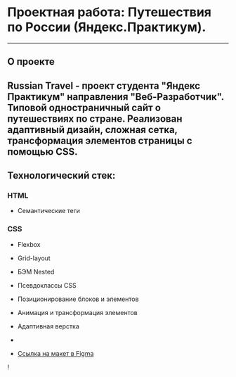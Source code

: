 # Проектная работа: Путешествия по России (Яндекс.Практикум).
------

##  О проекте

Russian Travel - проект студента "Яндекс Практикум" направления "Веб-Разработчик". Типовой одностраничный сайт о путешествиях по стране. Реализован адаптивный дизайн, сложная сетка, трансформация элементов страницы с помощью CSS.
------ 

## Технологический стек: 

### HTML
* Семантические теги

### СSS
* Flexbox
* Grid-layout
* БЭМ Nested
* Псевдоклассы CSS
* Позиционирование блоков и элементов
* Анимация и трансформация элементов
* Адаптивная верстка
* 



* [Ссылка на макет в Figma](https://www.figma.com/file/5S2WSbEFL6awjVWJ0NWL8Q/Sprint-3_-Russia-_-desktop-mobile?node-id=28503%3A0)

!

